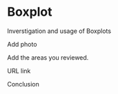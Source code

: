 # Boxplot
Inverstigation and usage of Boxplots

Add photo

Add the areas you reviewed.

URL link

Conclusion 

